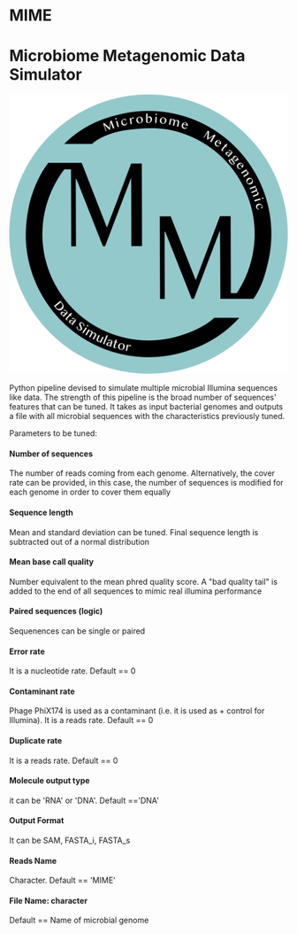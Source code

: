 # MIME
# Microbiome Metagenomic Data Simulator

![alt text](https://github.com/fjuradorueda/MIME/blob/main/version%202.png)

Python pipeline devised to simulate multiple microbial Illumina sequences like data. The strength of this pipeline is the broad number of sequences' features that can be tuned. It takes as input bacterial genomes and outputs a file with all microbial sequences with the characteristics previously tuned.

Parameters to be tuned:

#### Number of sequences
The number of reads coming from each genome. Alternatively, the cover rate can be provided, in this case, the number of sequences is modified for each genome in order to cover them equally

#### Sequence length
Mean and standard deviation can be tuned. Final sequence length is subtracted out of a normal distribution

#### Mean base call quality
Number equivalent to the mean phred quality score. A "bad quality tail" is added to the end of all sequences to mimic real illumina performance

#### Paired sequences (logic)
Sequenences can be single or paired

#### Error rate
It is a nucleotide rate. Default == 0

#### Contaminant rate
Phage PhiX174 is used as a contaminant (i.e. it is used as + control for Illumina). It is a reads rate. Default == 0

#### Duplicate rate
It is a reads rate. Default == 0

#### Molecule output type
it can be 'RNA' or 'DNA'. Default =='DNA'

#### Output Format
It can be SAM, FASTA_i, FASTA_s

#### Reads Name
Character. Default == 'MIME'

#### File Name: character
Default == Name of microbial genome
